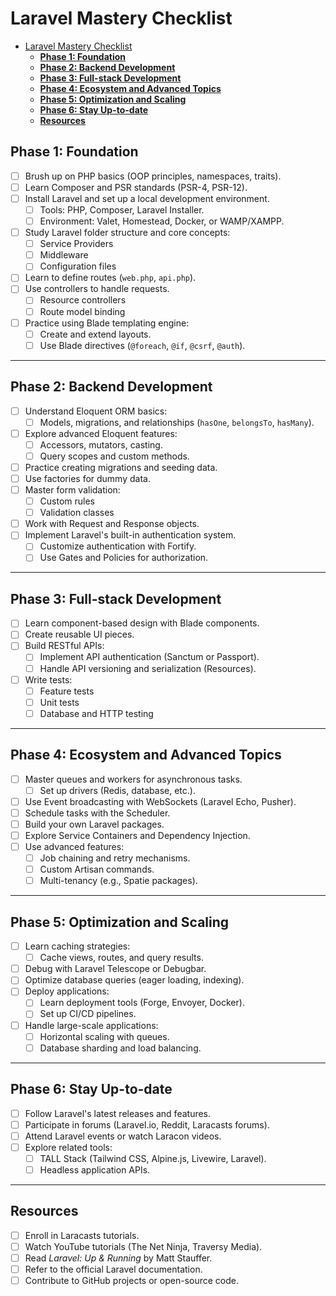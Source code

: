 # Laravel Mastery Checklist

- [Laravel Mastery Checklist](#laravel-mastery-checklist)
  - [**Phase 1: Foundation**](#phase-1-foundation)
  - [**Phase 2: Backend Development**](#phase-2-backend-development)
  - [**Phase 3: Full-stack Development**](#phase-3-full-stack-development)
  - [**Phase 4: Ecosystem and Advanced Topics**](#phase-4-ecosystem-and-advanced-topics)
  - [**Phase 5: Optimization and Scaling**](#phase-5-optimization-and-scaling)
  - [**Phase 6: Stay Up-to-date**](#phase-6-stay-up-to-date)
  - [**Resources**](#resources)

## **Phase 1: Foundation**
- [ ] Brush up on PHP basics (OOP principles, namespaces, traits).
- [ ] Learn Composer and PSR standards (PSR-4, PSR-12).
- [ ] Install Laravel and set up a local development environment.
  - [ ] Tools: PHP, Composer, Laravel Installer.
  - [ ] Environment: Valet, Homestead, Docker, or WAMP/XAMPP.
- [ ] Study Laravel folder structure and core concepts:
  - [ ] Service Providers
  - [ ] Middleware
  - [ ] Configuration files
- [ ] Learn to define routes (`web.php`, `api.php`).
- [ ] Use controllers to handle requests.
  - [ ] Resource controllers
  - [ ] Route model binding
- [ ] Practice using Blade templating engine:
  - [ ] Create and extend layouts.
  - [ ] Use Blade directives (`@foreach`, `@if`, `@csrf`, `@auth`).

---

## **Phase 2: Backend Development**
- [ ] Understand Eloquent ORM basics:
  - [ ] Models, migrations, and relationships (`hasOne`, `belongsTo`, `hasMany`).
- [ ] Explore advanced Eloquent features:
  - [ ] Accessors, mutators, casting.
  - [ ] Query scopes and custom methods.
- [ ] Practice creating migrations and seeding data.
- [ ] Use factories for dummy data.
- [ ] Master form validation:
  - [ ] Custom rules
  - [ ] Validation classes
- [ ] Work with Request and Response objects.
- [ ] Implement Laravel's built-in authentication system.
  - [ ] Customize authentication with Fortify.
  - [ ] Use Gates and Policies for authorization.

---

## **Phase 3: Full-stack Development**
- [ ] Learn component-based design with Blade components.
- [ ] Create reusable UI pieces.
- [ ] Build RESTful APIs:
  - [ ] Implement API authentication (Sanctum or Passport).
  - [ ] Handle API versioning and serialization (Resources).
- [ ] Write tests:
  - [ ] Feature tests
  - [ ] Unit tests
  - [ ] Database and HTTP testing

---

## **Phase 4: Ecosystem and Advanced Topics**
- [ ] Master queues and workers for asynchronous tasks.
  - [ ] Set up drivers (Redis, database, etc.).
- [ ] Use Event broadcasting with WebSockets (Laravel Echo, Pusher).
- [ ] Schedule tasks with the Scheduler.
- [ ] Build your own Laravel packages.
- [ ] Explore Service Containers and Dependency Injection.
- [ ] Use advanced features:
  - [ ] Job chaining and retry mechanisms.
  - [ ] Custom Artisan commands.
  - [ ] Multi-tenancy (e.g., Spatie packages).

---

## **Phase 5: Optimization and Scaling**
- [ ] Learn caching strategies:
  - [ ] Cache views, routes, and query results.
- [ ] Debug with Laravel Telescope or Debugbar.
- [ ] Optimize database queries (eager loading, indexing).
- [ ] Deploy applications:
  - [ ] Learn deployment tools (Forge, Envoyer, Docker).
  - [ ] Set up CI/CD pipelines.
- [ ] Handle large-scale applications:
  - [ ] Horizontal scaling with queues.
  - [ ] Database sharding and load balancing.

---

## **Phase 6: Stay Up-to-date**
- [ ] Follow Laravel's latest releases and features.
- [ ] Participate in forums (Laravel.io, Reddit, Laracasts forums).
- [ ] Attend Laravel events or watch Laracon videos.
- [ ] Explore related tools:
  - [ ] TALL Stack (Tailwind CSS, Alpine.js, Livewire, Laravel).
  - [ ] Headless application APIs.

---

## **Resources**
- [ ] Enroll in Laracasts tutorials.
- [ ] Watch YouTube tutorials (The Net Ninja, Traversy Media).
- [ ] Read *Laravel: Up & Running* by Matt Stauffer.
- [ ] Refer to the official Laravel documentation.
- [ ] Contribute to GitHub projects or open-source code.
